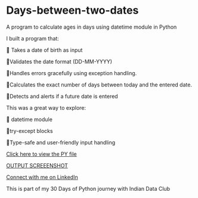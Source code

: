 # Days-between-two-dates
A program to calculate ages in days using datetime module in Python

I built a program that:

🔹 Takes a date of birth as input

🔹Validates the date format (DD-MM-YYYY)

🔹Handles errors gracefully using exception handling.

🔹Calculates the exact number of days between today and the entered date.

🔹Detects and alerts if a future date is entered


This was a great way to explore:

🔹 datetime module

🔹try-except blocks

🔹Type-safe and user-friendly input handling


[Click here to view the PY file](https://github.com/JayaraniArunachalam/Exception-Handling-in-Python/blob/main/Day%2010%20Exception%20Handling.py)

[OUTPUT SCREEENSHOT](https://github.com/JayaraniArunachalam/Exception-Handling-in-Python/blob/main/Exception%20Handling%20Op.png)

[Connect with me on LinkedIn](https://www.linkedin.com/in/jayarani-arunachalam-23jun1990/)

This is part of my 30 Days of Python journey with Indian Data Club
